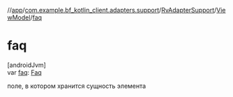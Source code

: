 //[app](../../../../index.md)/[com.example.bf_kotlin_client.adapters.support](../../index.md)/[RvAdapterSupport](../index.md)/[ViewModel](index.md)/[faq](faq.md)

# faq

[androidJvm]\
var [faq](faq.md): [Faq](../../../com.example.bf_kotlin_client.dtos.entities/-faq/index.md)

поле, в котором хранится сущность элемента
